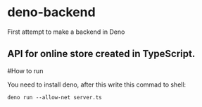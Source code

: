 # deno-backend
First attempt to make a backend in Deno

## API for online store created in TypeScript.

#How to run

You need to install deno, after this write this commad to shell:

```
deno run --allow-net server.ts
```
